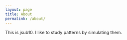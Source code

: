 ```yaml
---
layout: page
title: About
permalink: /about/
---
```


This is jsub10. I like to study patterns by simulating them.

